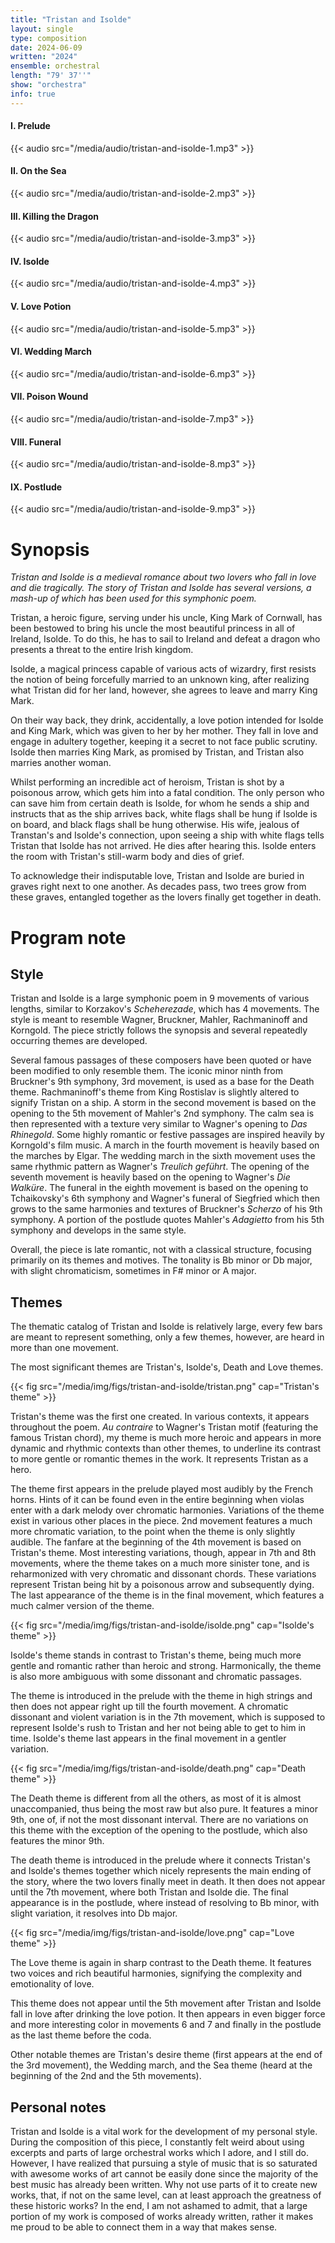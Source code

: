 ```yaml
---
title: "Tristan and Isolde"
layout: single
type: composition
date: 2024-06-09
written: "2024"
ensemble: orchestral
length: "79' 37''"
show: "orchestra"
info: true
---
```


#### I. Prelude

{{< audio src="/media/audio/tristan-and-isolde-1.mp3" >}}

#### II. On the Sea

{{< audio src="/media/audio/tristan-and-isolde-2.mp3" >}}

#### III. Killing the Dragon

{{< audio src="/media/audio/tristan-and-isolde-3.mp3" >}}

#### IV. Isolde

{{< audio src="/media/audio/tristan-and-isolde-4.mp3" >}}

#### V. Love Potion

{{< audio src="/media/audio/tristan-and-isolde-5.mp3" >}}

#### VI. Wedding March

{{< audio src="/media/audio/tristan-and-isolde-6.mp3" >}}

#### VII. Poison Wound

{{< audio src="/media/audio/tristan-and-isolde-7.mp3" >}}

#### VIII. Funeral

{{< audio src="/media/audio/tristan-and-isolde-8.mp3" >}}

#### IX. Postlude

{{< audio src="/media/audio/tristan-and-isolde-9.mp3" >}}

# Synopsis

*Tristan and Isolde is a medieval romance about two lovers who fall in love and die tragically. The story of Tristan and Isolde has several versions, a mash-up of which has been used for this symphonic poem.*

Tristan, a heroic figure, serving under his uncle, King Mark of Cornwall, has been bestowed to bring his uncle the most beautiful princess in all of Ireland, Isolde. To do this, he has to sail to Ireland and defeat a dragon who presents a threat to the entire Irish kingdom.

Isolde, a magical princess capable of various acts of wizardry, first resists the notion of being forcefully married to an unknown king, after realizing what Tristan did for her land, however, she agrees to leave and marry King Mark.

On their way back, they drink, accidentally, a love potion intended for Isolde and King Mark, which was given to her by her mother. They fall in love and engage in adultery together, keeping it a secret to not face public scrutiny. Isolde then marries King Mark, as promised by Tristan, and Tristan also marries another woman.

Whilst performing an incredible act of heroism, Tristan is shot by a poisonous arrow, which gets him into a fatal condition. The only person who can save him from certain death is Isolde, for whom he sends a ship and instructs that as the ship arrives back, white flags shall be hung if Isolde is on board, and black flags shall be hung otherwise. His wife, jealous of Transtan's and Isolde's connection, upon seeing a ship with white flags tells Tristan that Isolde has not arrived. He dies after hearing this. Isolde enters the room with Tristan's still-warm body and dies of grief.

To acknowledge their indisputable love, Tristan and Isolde are buried in graves right next to one another. As decades pass, two trees grow from these graves, entangled together as the lovers finally get together in death.

# Program note

## Style

Tristan and Isolde is a large symphonic poem in 9 movements of various lengths, similar to Korzakov's *Scheherezade*, which has 4 movements. The style is meant to resemble Wagner, Bruckner, Mahler, Rachmaninoff and Korngold. The piece strictly follows the synopsis and several repeatedly occurring themes are developed.

Several famous passages of these composers have been quoted or have been modified to only resemble them. The iconic minor ninth from Bruckner's 9th symphony, 3rd movement, is used as a base for the Death theme. Rachmaninoff's theme from King Rostislav is slightly altered to signify Tristan on a ship. A storm in the second movement is based on the opening to the 5th movement of Mahler's 2nd symphony. The calm sea is then represented with a texture very similar to Wagner's opening to *Das Rhinegold*. Some highly romantic or festive passages are inspired heavily by Korngold's film music. A march in the fourth movement is heavily based on the marches by Elgar. The wedding march in the sixth movement uses the same rhythmic pattern as Wagner's *Treulich geführt*. The opening of the seventh movement is heavily based on the opening to Wagner's *Die Walküre*. The funeral in the eighth movement is based on the opening to Tchaikovsky's 6th symphony and Wagner's funeral of Siegfried which then grows to the same harmonies and textures of Bruckner's *Scherzo* of his 9th symphony. A portion of the postlude quotes Mahler's *Adagietto* from his 5th symphony and develops in the same style.

Overall, the piece is late romantic, not with a classical structure, focusing primarily on its themes and motives. The tonality is Bb minor or Db major, with slight chromaticism, sometimes in F# minor or A major.

## Themes

The thematic catalog of Tristan and Isolde is relatively large, every few bars are meant to represent something, only a few themes, however, are heard in more than one movement.

The most significant themes are Tristan's, Isolde's, Death and Love themes.

{{< fig src="/media/img/figs/tristan-and-isolde/tristan.png" cap="Tristan's theme" >}}

Tristan's theme was the first one created. In various contexts, it appears throughout the poem. *Au contraire* to Wagner's Tristan motif (featuring the famous Tristan chord), my theme is much more heroic and appears in more dynamic and rhythmic contexts than other themes, to underline its contrast to more gentle or romantic themes in the work. It represents Tristan as a hero.

The theme first appears in the prelude played most audibly by the French horns. Hints of it can be found even in the entire beginning when violas enter with a dark melody over chromatic harmonies. Variations of the theme exist in various other places in the piece. 2nd movement features a much more chromatic variation, to the point when the theme is only slightly audible. The fanfare at the beginning of the 4th movement is based on Tristan's theme. Most interesting variations, though, appear in 7th and 8th movements, where the theme takes on a much more sinister tone, and is reharmonized with very chromatic and dissonant chords. These variations represent Tristan being hit by a poisonous arrow and subsequently dying. The last appearance of the theme is in the final movement, which features a much calmer version of the theme.

{{< fig src="/media/img/figs/tristan-and-isolde/isolde.png" cap="Isolde's theme" >}}

Isolde's theme stands in contrast to Tristan's theme, being much more gentle and romantic rather than heroic and strong. Harmonically, the theme is also more ambiguous with some dissonant and chromatic passages.

The theme is introduced in the prelude with the theme in high strings and then does not appear right up till the fourth movement. A chromatic dissonant and violent variation is in the 7th movement, which is supposed to represent Isolde's rush to Tristan and her not being able to get to him in time. Isolde's theme last appears in the final movement in a gentler variation.

{{< fig src="/media/img/figs/tristan-and-isolde/death.png" cap="Death theme" >}}

The Death theme is different from all the others, as most of it is almost unaccompanied, thus being the most raw but also pure. It features a minor 9th, one of, if not the most dissonant interval. There are no variations on this theme with the exception of the opening to the postlude, which also features the minor 9th.

The death theme is introduced in the prelude where it connects Tristan's and Isolde's themes together which nicely represents the main ending of the story, where the two lovers finally meet in death. It then does not appear until the 7th movement, where both Tristan and Isolde die. The final appearance is in the postlude, where instead of resolving to Bb minor, with slight variation, it resolves into Db major. 

{{< fig src="/media/img/figs/tristan-and-isolde/love.png" cap="Love theme" >}}

The Love theme is again in sharp contrast to the Death theme. It features two voices and rich beautiful harmonies, signifying the complexity and emotionality of love.

This theme does not appear until the 5th movement after Tristan and Isolde fall in love after drinking the love potion. It then appears in even bigger force and more interesting color in movements 6 and 7 and finally in the postlude as the last theme before the coda.

Other notable themes are Tristan's desire theme (first appears at the end of the 3rd movement), the Wedding march, and the Sea theme (heard at the beginning of the 2nd and the 5th movements).

## Personal notes

Tristan and Isolde is a vital work for the development of my personal style. During the composition of this piece, I constantly felt weird about using excerpts and parts of large orchestral works which I adore, and I still do. However, I have realized that pursuing a style of music that is so saturated with awesome works of art cannot be easily done since the majority of the best music has already been written. Why not use parts of it to create new works, that, if not on the same level, can at least approach the greatness of these historic works? In the end, I am not ashamed to admit, that a large portion of my work is composed of works already written, rather it makes me proud to be able to connect them in a way that makes sense.